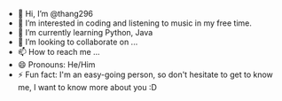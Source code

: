 - 👋 Hi, I’m @thang296
- 👀 I’m interested in coding and listening to music in my free time.
- 🌱 I’m currently learning Python, Java
- 💞️ I’m looking to collaborate on ...
- 📫 How to reach me ...
- 😄 Pronouns: He/Him
- ⚡ Fun fact: I'm an easy-going person, so don't hesitate to get to know me, I want to know more about you :D

<!---
thang296/thang296 is a ✨ special ✨ repository because its `README.md` (this file) appears on your GitHub profile.
You can click the Preview link to take a look at your changes.
--->
